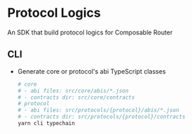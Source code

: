 # Protocol Logics

An SDK that build protocol logics for Composable Router

## CLI

- Generate core or protocol's abi TypeScript classes

  ```sh
  # core
  # - abi files: src/core/abis/*.json
  # - contracts dir: src/core/contracts
  # protocol
  # - abi files: src/protocols/{protocol}/abis/*.json
  # - contracts dir: src/protocols/{protocol}/contracts
  yarn cli typechain
  ```
